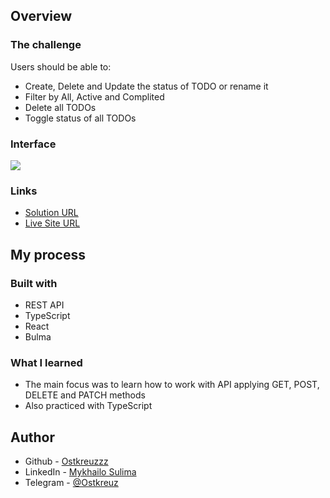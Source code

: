## Overview

### The challenge

Users should be able to:

- Create, Delete and Update the status of TODO or rename it
- Filter by All, Active and Complited
- Delete all TODOs
- Toggle status of all TODOs

### Interface

![](chrome-capture-2024-11-19.gif)

### Links

- [Solution URL](https://github.com/Ostkreuzzz/TodoApp)
- [Live Site URL](https://ostkreuzzz.github.io/TodoApp/)

## My process

### Built with

- REST API
- TypeScript
- React
- Bulma

### What I learned

- The main focus was to learn how to work with API applying GET, POST, DELETE and PATCH methods
- Also practiced with TypeScript

## Author

- Github - [Ostkreuzzz](https://github.com/superpooperxxx)
- LinkedIn - [Mykhailo Sulima](https://www.linkedin.com/in/mykhailo-sulima-a80648339/)
- Telegram - [@Ostkreuz](https://t.me/Ostkreuz)
